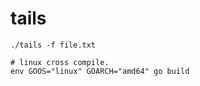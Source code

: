 # tails

```shell
./tails -f file.txt
```

```shell
# linux cross compile.
env GOOS="linux" GOARCH="amd64" go build
```

